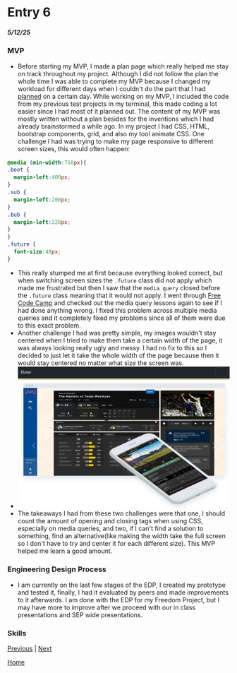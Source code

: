 # Entry 6
##### 5/12/25

### MVP
* Before starting my MVP, I made a plan page which really helped me stay on track throughout my project. Although I did not follow the plan the whole time I was able to complete my MVP because I changed my workload for different days when I couldn't do the part that I had [planned](../prep/plan.md) on a certain day. While working on my MVP, I included the code from my previous test projects in my terminal, this made coding a lot easier since I had most of it planned out. The content of my MVP was mostly written without a plan besides for the inventions which I had already brainstormed a while ago. In my project I had CSS, HTML, bootstrap components, grid, and also my tool animate CSS. One challenge I had was trying to make my page responsive to different screen sizes, this would often happen:
```CSS
@media (min-width:768px){
.boot {
  margin-left:400px;
}
.sub {
  margin-left:200px;
}
.bub {
  margin-left:220px;
}
}
.future {
  font-size:40px;
}
```
* This really stumped me at first because everything looked correct, but when switching screen sizes the `.future` class did not apply which made me frustrated but then I saw that the `media query` closed before the `.future` class meaning that it would not apply. I went through [Free Code Camp](https://www.freecodecamp.org/learn/responsive-web-design/responsive-web-design-principles/create-a-media-query) and checked out the media query lessons again to see if I had done anything wrong.
I fixed this problem across multiple media queries and it completely fixed my problems since all of them were due to this exact problem.
* Another challenge I had was pretty simple, my images wouldn't stay centered when I tried to make them take a certain width of the page, it was always looking really ugly and messy. I had no fix to this so I decided to just let it take the whole width of the page because then it would stay centered no matter what size the screen was.
* ![image](../img/example1.png)
* The takeaways I had from these two challenges were that one, I should count the amount of opening and closing tags when using CSS, especially on media queries, and two, if I can't find a solution to something, find an alternative(like making the width take the full screen so I don't have to try and center it for each different size). This MVP helped me learn a good amount.
### Engineering Design Process
* I am currently on the last few stages of the EDP, I created my prototype and tested it, finally, I had it evaluated by peers and made improvements to it afterwards. I am done with the EDP for my Freedom Project, but I may have more to improve after we proceed with our in class presentations and SEP wide presentations.

### Skills


[Previous](entry05.md) | [Next](entry07.md)

[Home](../README.md)
